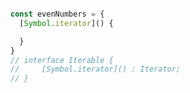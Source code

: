 ---
---
```javascript

const evenNumbers = {
  [Symbol.iterator]() {

  }
}
// interface Iterable {
//     [Symbol.iterator]() : Iterator;
// }
```
